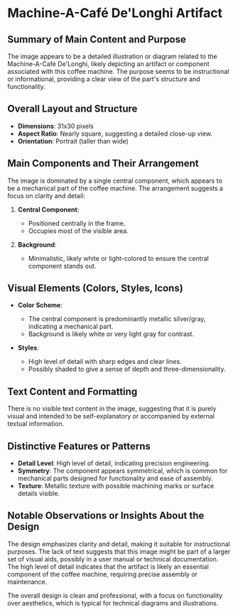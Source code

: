 # Machine-A-Café De'Longhi Artifact

## Summary of Main Content and Purpose
The image appears to be a detailed illustration or diagram related to the Machine-A-Café De'Longhi, likely depicting an artifact or component associated with this coffee machine. The purpose seems to be instructional or informational, providing a clear view of the part's structure and functionality.

## Overall Layout and Structure

- **Dimensions**: 31x30 pixels
- **Aspect Ratio**: Nearly square, suggesting a detailed close-up view.
- **Orientation**: Portrait (taller than wide)

## Main Components and Their Arrangement

The image is dominated by a single central component, which appears to be a mechanical part of the coffee machine. The arrangement suggests a focus on clarity and detail:

1. **Central Component**:
   - Positioned centrally in the frame.
   - Occupies most of the visible area.

2. **Background**:
   - Minimalistic, likely white or light-colored to ensure the central component stands out.

## Visual Elements (Colors, Styles, Icons)

- **Color Scheme**:
  - The central component is predominantly metallic silver/gray, indicating a mechanical part.
  - Background is likely white or very light gray for contrast.

- **Styles**:
  - High level of detail with sharp edges and clear lines.
  - Possibly shaded to give a sense of depth and three-dimensionality.

## Text Content and Formatting

There is no visible text content in the image, suggesting that it is purely visual and intended to be self-explanatory or accompanied by external textual information.

## Distinctive Features or Patterns

- **Detail Level**: High level of detail, indicating precision engineering.
- **Symmetry**: The component appears symmetrical, which is common for mechanical parts designed for functionality and ease of assembly.
- **Texture**: Metallic texture with possible machining marks or surface details visible.

## Notable Observations or Insights About the Design

The design emphasizes clarity and detail, making it suitable for instructional purposes. The lack of text suggests that this image might be part of a larger set of visual aids, possibly in a user manual or technical documentation. The high level of detail indicates that the artifact is likely an essential component of the coffee machine, requiring precise assembly or maintenance.

The overall design is clean and professional, with a focus on functionality over aesthetics, which is typical for technical diagrams and illustrations.